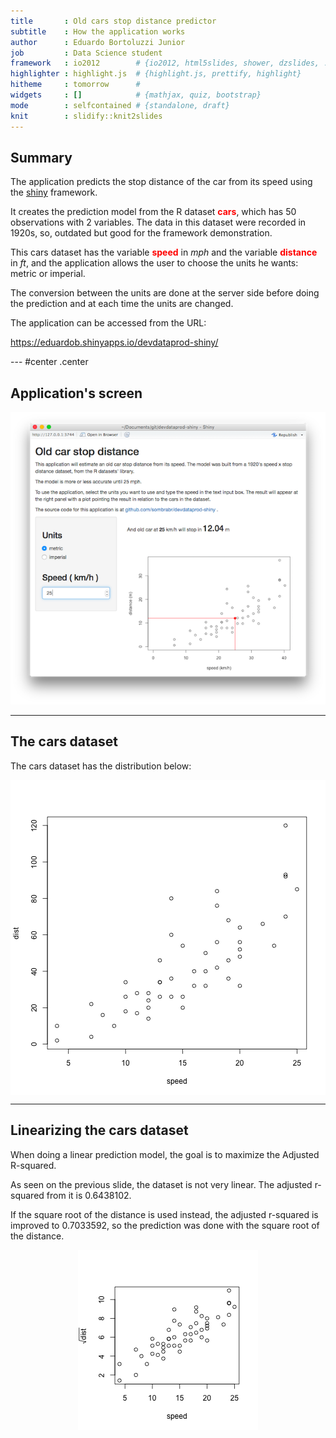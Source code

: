```yaml
---
title       : Old cars stop distance predictor
subtitle    : How the application works
author      : Eduardo Bortoluzzi Junior
job         : Data Science student
framework   : io2012        # {io2012, html5slides, shower, dzslides, ...}
highlighter : highlight.js  # {highlight.js, prettify, highlight}
hitheme     : tomorrow      # 
widgets     : []            # {mathjax, quiz, bootstrap}
mode        : selfcontained # {standalone, draft}
knit        : slidify::knit2slides
---
```





## Summary

The application predicts the stop distance of the car from its speed using
the [shiny](http://shiny.rstudio.com/) framework.

It creates the prediction model from the R dataset <font style="font-weight:bold;color:red;">cars</font>, 
which has 50 observations with 2 variables. The data 
in this dataset were recorded in 1920s, so, outdated but good for the framework
demonstration.

This cars dataset has the variable <font style="font-weight:bold;color:red;">speed</font> 
in <font style="font-style:italic;">mph</font> and the variable 
<font style="font-weight:bold;color:red;">distance</font> in
<font style="font-style:italic;">ft</font>, and the application allows the user
to choose the units he wants: metric or imperial.

The conversion between the units are done at the server side before doing the
prediction and at each time the units are changed.

The application can be accessed from the URL:

<https://eduardob.shinyapps.io/devdataprod-shiny/>

--- #center .center

## Application's screen

<div style='text-align: center;'>
    <img src='assets/img/app.png' />
</div>


---

## The cars dataset

The cars dataset has the distribution below:

<img src="assets/fig/unnamed-chunk-1-1.png" title="plot of chunk unnamed-chunk-1" alt="plot of chunk unnamed-chunk-1" style="display: block; margin: auto;" />

---

## Linearizing the cars dataset

When doing a linear prediction model, the goal is to maximize the Adjusted
R-squared.


As seen on the previous slide, the dataset is not very linear. The adjusted 
r-squared from it is 0.6438102.


If the square root of the distance is used instead, the adjusted r-squared is 
improved to 0.7033592, so the prediction was done with
the square root of the distance.

<img src="assets/fig/unnamed-chunk-4-1.png" title="plot of chunk unnamed-chunk-4" alt="plot of chunk unnamed-chunk-4" style="display: block; margin: auto;" />
